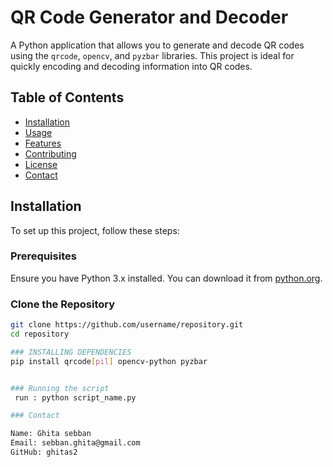 # QR Code Generator and Decoder

A Python application that allows you to generate and decode QR codes using the `qrcode`, `opencv`, and `pyzbar` libraries. This project is ideal for quickly encoding and decoding information into QR codes.

## Table of Contents
- [Installation](#installation)
- [Usage](#usage)
- [Features](#features)
- [Contributing](#contributing)
- [License](#license)
- [Contact](#contact)

## Installation

To set up this project, follow these steps:

### Prerequisites

Ensure you have Python 3.x installed. You can download it from [python.org](https://www.python.org/downloads/).

### Clone the Repository

```bash
git clone https://github.com/username/repository.git
cd repository

### INSTALLING DEPENDENCIES
pip install qrcode[pil] opencv-python pyzbar


### Running the script 
 run : python script_name.py

### Contact

Name: Ghita sebban 
Email: sebban.ghita@gmail.com
GitHub: ghitas2


